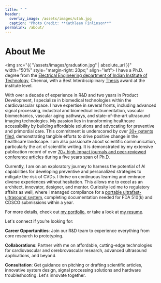 ```yaml
---
title: " "
header:
  overlay_image: /assets/images/utah.jpg
  caption: "Photo Credit: **Kathleen Finlinson**"
permalink: /about/
---
```


# About Me

<img src="{{ "/assets/images/graduation.jpg" | absolute_url }}"
width="50%" style="margin-right: 20px;" align="left"> I have a Ph.D. degree from the [Electrical Engineering department of Indian Institute of Technology](https://www.ee.iitm.ac.in/), Chennai, with a Best Interdisciplinary [Thesis][1] award at the institute level.

With over a decade of experience in R&D and two years in Product Development, I specialize in biomedical technologies within the cardiovascular space. I have expertise in several fronts, including advanced signal processing, industrial and biomedical instrumentation, vascular biomechanics, vascular aging pathways, and state-of-the-art ultrasound imaging technologies. 
My passion lies in transforming healthcare accessibility by building affordable solutions and advocating for preventive and primordial care. This commitment is underscored by over [30+ patents filed](/portfolio/), demonstrating tangible efforts to drive positive change in the healthcare landscape. I am also passionate about scientific communication, particularly the art of scientific writing. It is demonstrated by my extensive publication record of over [70+ high impact journals and peer-reviewed conference articles](/portfolio/) during a five years span of Ph.D.

Currently, I am on an exploratory journey to harness the potential of AI capabilities for developing preventive and personalized strategies to mitigate the risk of CVDs.
I thrive on continuous learning and embrace diverse experiences without hesitation. This allows me to excel as an architect, innovator, designer, and mentor. Curiosity led me to regulatory affairs as well, where I managed compliance for a [portable ultrafast-ultrasound system](https://artsens.tech/), completing documentation needed for FDA 510(k) and CDSCO submissions within a year.

For more details, check out [my portfolio](/portfolio/), or
take a look at [my resume][2].

Let's connect if you’re looking for:

**Career Opportunities**: Join our R&D team to experience everything from core research to prototyping.

**Collaborations**: Partner with me on affordable, cutting-edge technologies for cardiovascular and cerebrovascular research, advanced ultrasound applications, and beyond.

**Consultation**: Get guidance on pitching or drafting scientific articles, innovative system design, signal processing solutions and hardware troubleshooting. Let's innovate together.

[1]: /assets/docs/thesis.pdf

[2]: /assets/docs/resume.pdf
